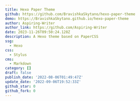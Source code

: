 ```yaml
---
title: Hexo Paper Theme
github: https://github.com/BravishkaSkytano/hexo-paper-theme
demo: https://BravishkaSkytano.github.io/hexo-paper-theme
author: Aspiring-Writer
author_link: https://github.com/Aspiring-Writer
date: 2023-11-26T09:50:24.128Z
description: A Hexo theme based on PaperCSS
ssg:
  - Hexo
css:
  - Stylus
cms:
  - Markdown
category: []
draft: false
publish_date: '2022-08-06T01:49:47Z'
update_date: '2022-09-06T19:52:33Z'
github_star: 0
github_fork: 0
---
```


